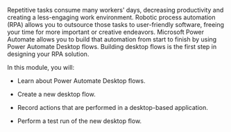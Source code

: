 Repetitive tasks consume many workers' days, decreasing productivity and creating a less-engaging work environment. Robotic process automation (RPA) allows you to outsource those tasks to user-friendly software, freeing your time for more important or creative endeavors. Microsoft Power Automate allows you to build that automation from start to finish by using Power Automate Desktop flows. Building desktop flows is the first step in designing your RPA solution.

In this module, you will:

-   Learn about Power Automate Desktop flows.

-   Create a new desktop flow.

-   Record actions that are performed in a desktop-based application.

-   Perform a test run of the new desktop flow.
